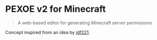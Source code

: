 # PEXOE v2 for Minecraft

> A web-based editor for generating Minecraft server permissions

Concept inspired from an idea by [jdf221](https://github.com/jdf221).
